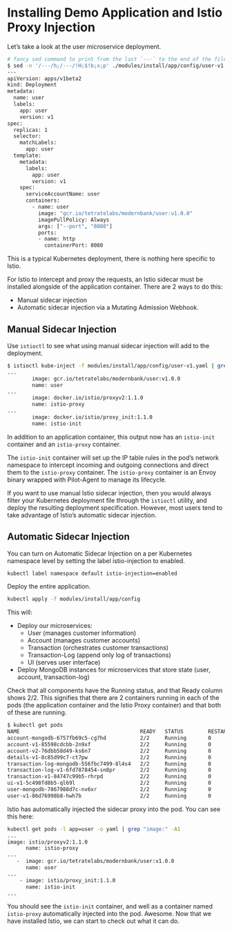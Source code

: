 # Installing Demo Application and Istio Proxy Injection 

Let’s take a look at the user microservice deployment.

```bash
# fancy sed command to print from the last `---` to the end of the file
$ sed -n '/---/h;/---/!H;$!b;x;p' ./modules/install/app/config/user-v1.yaml
---
apiVersion: apps/v1beta2
kind: Deployment
metadata:
  name: user
  labels:
    app: user
    version: v1
spec:
  replicas: 1
  selector:
    matchLabels:
      app: user
  template:
    metadata:
      labels:
        app: user
        version: v1
    spec:
      serviceAccountName: user
      containers:
        - name: user
          image: "gcr.io/tetratelabs/modernbank/user:v1.0.0"
          imagePullPolicy: Always
          args: ["--port", "8080"]
          ports:
          - name: http
            containerPort: 8080
```

This is a typical Kubernetes deployment, there is nothing here specific to Istio.

For Istio to intercept and proxy the requests, an Istio sidecar must be installed alongside of the application container. There are 2 ways to do this:

- Manual sidecar injection
- Automatic sidecar injection via a Mutating Admission Webhook.

## Manual Sidecar Injection

Use `istioctl` to see what using manual sidecar injection will add to the deployment.

```bash
$ istioctl kube-inject -f modules/install/app/config/user-v1.yaml | grep "image:" -A1
...
        image: gcr.io/tetratelabs/modernbank/user:v1.0.0
        name: user
...
        image: docker.io/istio/proxyv2:1.1.0
        name: istio-proxy
...
        image: docker.io/istio/proxy_init:1.1.0
        name: istio-init
```

In addition to an application container, this output now has an `istio-init` container and an `istio-proxy` container.

The `istio-init` container will set up the IP table rules in the pod’s network namespace to intercept incoming and outgoing connections and direct them to the `istio-proxy` container. The `istio-proxy` container is an Envoy binary wrapped with Pilot-Agent to manage its lifecycle.

If you want to use manual Istio sidecar injection, then you would always filter your Kubernetes deployment file through the `istioctl` utility, and deploy the resulting deployment specification. However, most users tend to take advantage of Istio’s automatic sidecar injection.

## Automatic Sidecar Injection

You can turn on Automatic Sidecar Injection on a per Kubernetes namespace level by setting the label istio-injection to enabled.

```bash
kubectl label namespace default istio-injection=enabled
```

Deploy the entire application.

```bash
kubectl apply -f modules/install/app/config
```

This will:

- Deploy our microservices:
  - User (manages customer information)
  - Account (manages customer accounts)
  - Transaction (orchestrates customer transactions)
  - Transaction-Log (append only log of transactions)
  - UI (serves user interface)
- Deploy MongoDB instances for microservices that store state (user, account, transaction-log)

Check that all components have the Running status, and that Ready column shows 2/2. This signifies that there are 2 containers running in each of the pods (the application container and the Istio Proxy container) and that both of these are running.

```bash
$ kubectl get pods
NAME                                       READY   STATUS        RESTARTS   AGE
account-mongodb-6757fb69c5-cg7hd           2/2     Running       0          1m
account-v1-85598cdcbb-2n9xf                2/2     Running       0          1m
account-v2-76dbb58d49-ks6n7                2/2     Running       0          1m
details-v1-8c85d99c7-ct7pw                 2/2     Running       0          1m
transaction-log-mongodb-556fbc7499-8l4s4   2/2     Running       0          1m
transaction-log-v1-6fd7878454-sn8pr        2/2     Running       0          1m
transaction-v1-84747c99b5-rhrpd            2/2     Running       0          1m
ui-v1-5c498fd8b5-ql69l                     2/2     Running       0          1m
user-mongodb-7867988d7c-nv6xr              2/2     Running       0          1m
user-v1-86d76998b8-hwh7b                   2/2     Running       0          1m
```

Istio has automatically injected the sidecar proxy into the pod. You can see this here:

```bash
kubectl get pods -l app=user -o yaml | grep "image:" -A1
...
image: istio/proxyv2:1.1.0
      name: istio-proxy
...
   -  image: gcr.io/tetratelabs/modernbank/user:v1.0.0
      name: user
...
    - image: istio/proxy_init:1.1.0
      name: istio-init
...
```

You should see the `istio-init` container, and well as a container named `istio-proxy` automatically injected into the pod. Awesome. Now that we have installed Istio, we can start to check out what it can do.
